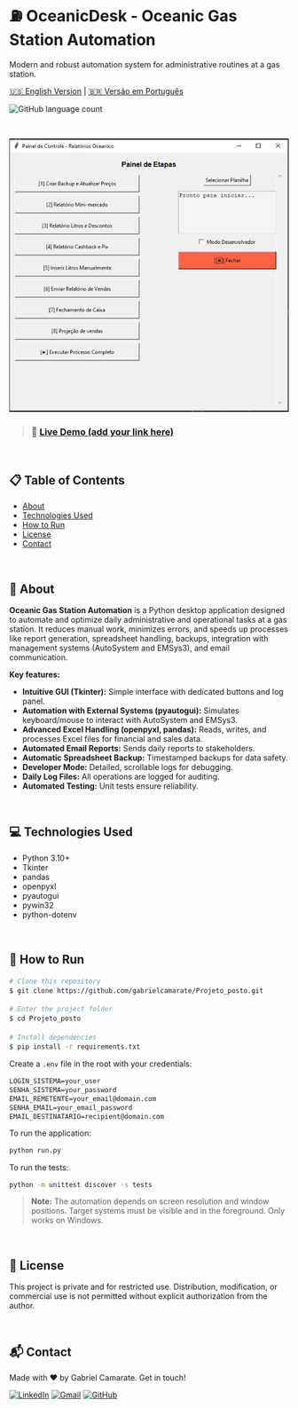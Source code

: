 # ⛽ OceanicDesk - Oceanic Gas Station Automation

Modern and robust automation system for administrative routines at a gas station.

[🇺🇸 English Version](README.md) | [🇧🇷 Versão em Português](PT-BR-README.md)

![GitHub language count](https://img.shields.io/github/languages/count/gabrielcamarate/Projeto_posto?style=for-the-badge)

<br>

<p align="center">
  <!-- Add your project preview image below -->
  <img src="images/preview.png" alt="Project Preview"/>
</p>

> ### 🔗 **[Live Demo (add your link here)](#)**

<br>

## 📋 Table of Contents

* [About](#-about)
* [Technologies Used](#-technologies-used)
* [How to Run](#-how-to-run)
* [License](#-license)
* [Contact](#-contact)

<br>

## 📖 About

**Oceanic Gas Station Automation** is a Python desktop application designed to automate and optimize daily administrative and operational tasks at a gas station. It reduces manual work, minimizes errors, and speeds up processes like report generation, spreadsheet handling, backups, integration with management systems (AutoSystem and EMSys3), and email communication.

**Key features:**
*   **Intuitive GUI (Tkinter):** Simple interface with dedicated buttons and log panel.
*   **Automation with External Systems (pyautogui):** Simulates keyboard/mouse to interact with AutoSystem and EMSys3.
*   **Advanced Excel Handling (openpyxl, pandas):** Reads, writes, and processes Excel files for financial and sales data.
*   **Automated Email Reports:** Sends daily reports to stakeholders.
*   **Automatic Spreadsheet Backup:** Timestamped backups for data safety.
*   **Developer Mode:** Detailed, scrollable logs for debugging.
*   **Daily Log Files:** All operations are logged for auditing.
*   **Automated Testing:** Unit tests ensure reliability.

<br>

## 💻 Technologies Used

- Python 3.10+
- Tkinter
- pandas
- openpyxl
- pyautogui
- pywin32
- python-dotenv

<br>

## 🚀 How to Run

```bash
# Clone this repository
$ git clone https://github.com/gabrielcamarate/Projeto_posto.git

# Enter the project folder
$ cd Projeto_posto

# Install dependencies
$ pip install -r requirements.txt
```

Create a `.env` file in the root with your credentials:

```dotenv
LOGIN_SISTEMA=your_user
SENHA_SISTEMA=your_password
EMAIL_REMETENTE=your_email@domain.com
SENHA_EMAIL=your_email_password
EMAIL_DESTINATARIO=recipient@domain.com
```

To run the application:

```bash
python run.py
```

To run the tests:

```bash
python -m unittest discover -s tests
```

> **Note:** The automation depends on screen resolution and window positions. Target systems must be visible and in the foreground. Only works on Windows.

<br>

## 📝 License

This project is private and for restricted use. Distribution, modification, or commercial use is not permitted without explicit authorization from the author.

<br>

## 📬 Contact

Made with ❤️ by Gabriel Camarate. Get in touch!

[![LinkedIn](https://img.shields.io/badge/linkedin-%230077B5.svg?style=for-the-badge&logo=linkedin&logoColor=white)](https://www.linkedin.com/in/gabrielcamarate/)
[![Gmail](https://img.shields.io/badge/EMAIL-D14836?style=for-the-badge&logo=gmail&logoColor=white)](mailto:gabrielcamarate@icloud.com)
[![GitHub](https://img.shields.io/badge/github-%23121011.svg?style=for-the-badge&logo=github&logoColor=white)](https://github.com/gabrielcamarate)
